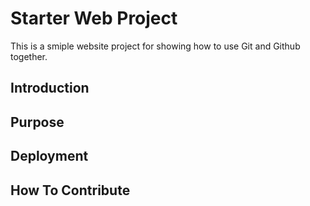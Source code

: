 # Starter Web Project

This is a smiple website project for
showing how to use Git and Github together.

## Introduction

## Purpose

## Deployment

## How To Contribute